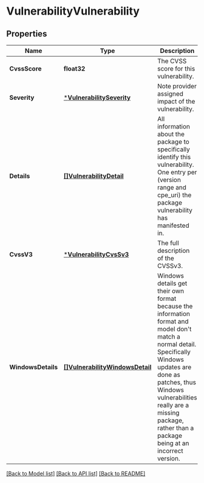 # VulnerabilityVulnerability

## Properties
Name | Type | Description | Notes
------------ | ------------- | ------------- | -------------
**CvssScore** | **float32** | The CVSS score for this vulnerability. | [optional] [default to null]
**Severity** | [***VulnerabilitySeverity**](vulnerabilitySeverity.md) | Note provider assigned impact of the vulnerability. | [optional] [default to null]
**Details** | [**[]VulnerabilityDetail**](VulnerabilityDetail.md) | All information about the package to specifically identify this vulnerability. One entry per (version range and cpe_uri) the package vulnerability has manifested in. | [optional] [default to null]
**CvssV3** | [***VulnerabilityCvsSv3**](vulnerabilityCVSSv3.md) | The full description of the CVSSv3. | [optional] [default to null]
**WindowsDetails** | [**[]VulnerabilityWindowsDetail**](VulnerabilityWindowsDetail.md) | Windows details get their own format because the information format and model don&#39;t match a normal detail. Specifically Windows updates are done as patches, thus Windows vulnerabilities really are a missing package, rather than a package being at an incorrect version. | [optional] [default to null]

[[Back to Model list]](../README.md#documentation-for-models) [[Back to API list]](../README.md#documentation-for-api-endpoints) [[Back to README]](../README.md)


